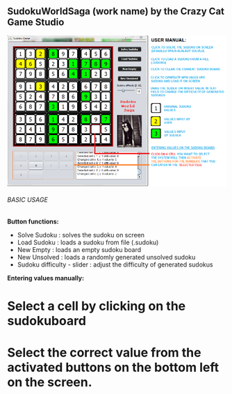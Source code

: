 ## SudokuWorldSaga (work name) by the Crazy Cat Game Studio

![logo](https://raw.githubusercontent.com/Pulperi/MLG-360-NOSCOPE-SUDOKU-SOLVER/master/dokumentointi/gfx/UserManual.png)

###### BASIC USAGE

**Button functions:**
* Solve Sudoku : solves the sudoku on screen
* Load Sudoku : loads a sudoku from file (.sudoku)
* New Empty : loads an empty sudoku board
* New Unsolved : loads a randomly generated unsolved sudoku
* Sudoku difficulty - slider : adjust the difficulty of generated sudokus

**Entering values manually:**
# Select a cell by clicking on the sudokuboard
# Select the correct value from the activated buttons on the bottom left on the screen.
